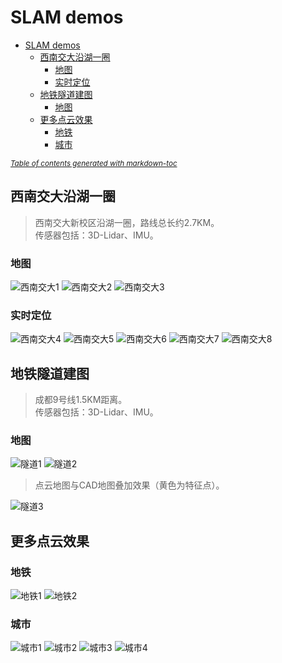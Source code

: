 # SLAM demos  
- [SLAM demos](#slam-demos)
  * [西南交大沿湖一圈](#--------)
    + [地图](#--)
    + [实时定位](#----)
  * [地铁隧道建图](#------)
    + [地图](#---1)
  * [更多点云效果](#------)
    + [地铁](#--)
    + [城市](#--)

<small><i><a href='http://ecotrust-canada.github.io/markdown-toc/'>Table of contents generated with markdown-toc</a></i></small>

## 西南交大沿湖一圈  
  >西南交大新校区沿湖一圈，路线总长约2.7KM。  
  >传感器包括：3D-Lidar、IMU。
### 地图
![西南交大1](https://github.com/Willian-Cheng/SLAM/raw/master/image/baidu_and_pc.png)
![西南交大2](https://github.com/Willian-Cheng/SLAM/raw/master/image/pc1.png)
![西南交大3](https://github.com/Willian-Cheng/SLAM/raw/master/image/pc2.png)
### 实时定位
![西南交大4](https://github.com/Willian-Cheng/SLAM/raw/master/gif/1.gif)
![西南交大5](https://github.com/Willian-Cheng/SLAM/raw/master/gif/2.gif)
![西南交大6](https://github.com/Willian-Cheng/SLAM/raw/master/gif/3.gif)
![西南交大7](https://github.com/Willian-Cheng/SLAM/raw/master/gif/4.gif)
![西南交大8](https://github.com/Willian-Cheng/SLAM/raw/master/gif/5.gif)
## 地铁隧道建图
  >成都9号线1.5KM距离。  
  >传感器包括：3D-Lidar、IMU。
### 地图
![隧道1](https://github.com/Willian-Cheng/SLAM/raw/master/image/tunnel1.png)
![隧道2](https://github.com/Willian-Cheng/SLAM/raw/master/image/tunnel2.png)

  >点云地图与CAD地图叠加效果（黄色为特征点）。  

![隧道3](https://github.com/Willian-Cheng/SLAM/raw/master/image/tunnel3.png)
## 更多点云效果
### 地铁
![地铁1](https://github.com/Willian-Cheng/SLAM/raw/master/image/viaduct1.png)
![地铁2](https://github.com/Willian-Cheng/SLAM/raw/master/gif/6.gif)
### 城市
![城市1](https://github.com/Willian-Cheng/SLAM/raw/master/image/cityscape1.png)
![城市2](https://github.com/Willian-Cheng/SLAM/raw/master/image/cityscape2.png)
![城市3](https://github.com/Willian-Cheng/SLAM/raw/master/image/cityscape3.png)
![城市4](https://github.com/Willian-Cheng/SLAM/raw/master/image/cityscape4.png)
